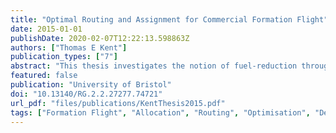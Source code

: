```yaml
---
title: "Optimal Routing and Assignment for Commercial Formation Flight"
date: 2015-01-01
publishDate: 2020-02-07T12:22:13.598863Z
authors: ["Thomas E Kent"]
publication_types: ["7"]
abstract: "This thesis investigates the notion of fuel-reduction through formation flight for com- mercial aircraft, addressing the problems of global routing and assignment. A two stage centralised approach is presented, firstly, assuming a reduction in observed cost by flying in formation the routes, including rendezvous and break points, are calcu- lated to minimise a total cost. The interconnected assignment problem then takes a set of flights, their possible formations and corresponding costs and optimally allo- cates them into a cost-minimising formation fleet. An analytic geometric approach is used to develop a scalable methodology for the formation routing problem enabling the quick calculation of costs. The rapid evaluation allows the large scale fleet assignment problem to be solved via a Mixed Integer Linear Program in reasonable time. A Transatlantic case study shows possible formation fuel savings against solo flight of around 8.7% and 13.1% for formations up to size two and three respectively. Further case studies of three distinct sets of flights show that encouraging levels of saving can still be achieved by flights with varied distances, geographical locations and formation drag-reduction levels. For the more complex task of routing through wind, results show that the analytic approach can act as a reasonable estimate to the assignment problem, allowing higher- fidelity and computationally more intensive routing methods to be introduced via a post-process, significantly reducing solve time. Methods for mitigating the impact of uncertainty in aircraft take-off times are ex- plored, where a state-space approach, solved using value iteration, can provide optimal speed-policies for aircraft to follow for any possible realisation of delay. Additionally portfolio optimisation provides a method for formations to be assigned to simultane- ously maximise reward and minimise the associated risk. Finally the calculation of efficient frontiers allows matching of reward to desired levels of risk-aversion."
featured: false
publication: "University of Bristol"
doi: "10.13140/RG.2.2.27277.74721"
url_pdf: "files/publications/KentThesis2015.pdf"
tags: ["Formation Flight", "Allocation", "Routing", "Optimisation", "Delay", "Dynamic Programming", "Door to door routing"]
---
```


